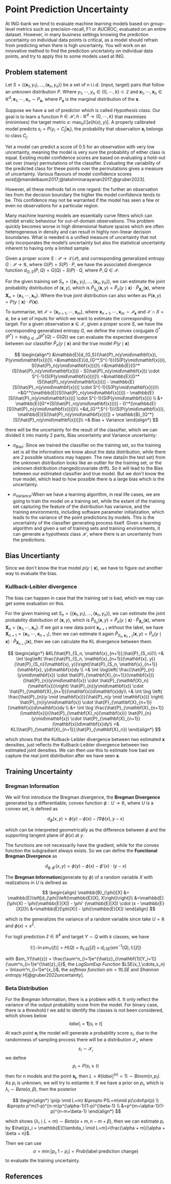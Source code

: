 # Point Prediction Uncertainty

At ING-bank we tend to evaluate machine learning models based on group-level metrics such as precision-recall, F1 or AUCROC, evaluated on an entire dataset.
However, in many business settings knowing the prediction uncertainty on individual data points is critical, as a model should refrain from predicting when there is high uncertainty. 
You will work on an innovative method to find the prediction uncertainty on individual data points, and try to apply this to some models used at ING.

## Problem statement

Let $S = \{(\mathbf{x}_1, y_1), \dots, (\mathbf{{x}}_n, y_n)\}$ be a set of $n$ i.i.d. (input, target) pairs that follow an unknown distribution $P$.
Where $y_1, \cdots, y_n \in \{0, \cdots, k\} \subset \mathbb{Z}$ and $\mathbf{x}_1, \cdots, \mathbf{x}_n \in \mathbb{R}^{d}; \mathbf{x}_1, \cdots, \mathbf{x}_n \sim P_{\mathbf{x}}$, where $P_{\mathbf{x}}$ is the marginal distribution of the $\mathbf{x}$.

<!--$P:\mathbb{R}^d \times \{0, 1\} \to [0, 1]$ that maximises (minimises) the target metric $e$: -->


Suppose we have a set of predictor which is called *Hypothesis class*. Our goal is to learn a function $h \in \mathcal{H}; h: \mathbb{R}^{d} \to \{0, \cdots, k\}$ that maximises (minimises) the target metric $e$: $\operatorname{max}_{h}\mathbb{E}[e(h(x), y)]$. A properly calibrated model predicts $s_i = P(y_i = C_j | \mathbf{x}_i)$, the probability that observation $\mathbf{x}_i$ belongs to class $C_j$.


Yet a model can predict a score of 0.5 for an observation with very low uncertainty, meaning the model is very sure the probability of either class is equal.
Existing model confidence scores are based on evaluating a hold-out set over (many) permutations of the classifier.
Evaluating the variability of the predicted class for these points over the permutations gives a measure of uncertainty.
Various flavours of model confidence scores exist[@mandelbaum2017;@lakshminarayanan2017;@gruber2023].


However, all these methods fail in one regard: the further an observation lies from the decision boundary the higher the model confidence tends to be.
This confidence may not be warranted if the model has seen a few or even no observations for a particular region.


Many machine learning models are essentially curve fitters which can exhibit erratic behaviour for out-of-domain observations.
This problem quickly becomes worse in high dimensional feature spaces which are often heterogeneous in density and can result in highly non-linear decision boundaries. 
What is needed is a unified measure of uncertainty that not only incorporates the model’s uncertainty but also the statistical uncertainty inherent to having only a limited sample.

Given a proper score $S:\mathcal{P} \to \mathcal{L}(\mathcal{P})$, and corresponding generalized entropy $G:\mathcal{P} \to \mathbb{R}$, where $G(P) = S(P) \cdot P$, we have the associated divergence function $d_{G,S}(P, Q) = G(Q) - S(P)\cdot Q$, where $P,Q \in \mathcal{P}$.

For the given training set $S_n = \{(\mathbf{x}_1, y_1), \dots, (\mathbf{{x}}_n, y_n)\}$, we can estimate the joint probability distribution of $(\mathbf{x}, y)$, which is $\hat{P}_{S_n}(\mathbf{x}, y) = \hat{P}_n(y\mid\mathbf{x}) \cdot \hat{P}_{\mathbf{X}_n}(\mathbf{x})$, where $\mathbf{X}_n = \{ \mathbf{x}_1, \cdots, \mathbf{x}_n \}$. Where the true joint distribution can also writen as $P(\mathbf{x}, y) = P(y\mid\mathbf{x}) \cdot P(\mathbf{x})$.

To summarise, let $\mathcal{X} = \{ \mathbf{x}_{n+1}, \cdots, \mathbf{x}_{m} \}$, where $\mathbf{x}_{n+1}, \cdots, \mathbf{x}_{m} \sim \mathcal{P}_{\mathbf{x}}$ and $\mathcal{X} \cap X = \emptyset$, be a set of inputs for which we want to estimate the corresponding target.
For a given observation $\mathbf{x} \in \mathcal{X}$, given a proper score $S$, we have the corresponding generalized entropy $G$, we define the convex conjugate $G^*(P^*) = \sup_{Q\in\mathcal{P}}(P^*(Q)-G(Q))$ we can evaluate the expected divergence between our classifier $\hat{P}_n(y\mid\mathbf{x})$ and the true model $P(y\mid\mathbf{x})$

$$
\begin{align*}
    &\mathbb{E}[d_{G,S}(\hat{P}_n(y\mid\mathbf{x}), P(y\mid\mathbf{x}))]\\
    =&\mathbb{E}[d_{G^*,S^{-1}}(S(P(y\mid\mathbf{x}))), S(\hat{P}_n(y\mid\mathbf{x}))]\\
    =&\mathbb{E}[G^*(S(\hat{P}_n(y\mid\mathbf{x}))) - S(\hat{P}_n(y\mid\mathbf{x})) \cdot S^{-1}(S(P(y\mid\mathbf{x})))]\\
    =&\mathbb{E}[G^*(S(\hat{P}_n(y\mid\mathbf{x})))] - \mathbb{E}[S(\hat{P}_n(y\mid\mathbf{x}))] \cdot S^{-1}(S(P(y\mid\mathbf{x})))\\
    =&G^*(\mathbb{E}[S(\hat{P}_n(y\mid\mathbf{x}))]) - \mathbb{E}[S(\hat{P}_n(y\mid\mathbf{x}))] \cdot S^{-1}(S(P(y\mid\mathbf{x}))) \\
    &+ \mathbb{E}[G^*(S(\hat{P}_n(y\mid\mathbf{x})))] - G^*(\mathbb{E}[S(\hat{P}_n(y\mid\mathbf{x}))])\\
    =&d_{G^*,S^{-1}}(S(P(y\mid\mathbf{x})), \mathbb{E}[S(\hat{P}_n(y\mid\mathbf{x}))]) + \mathbb{B}_{G^*}[S(\hat{P}_n(y\mid\mathbf{x}))]\\
    =& Bias + Variance
\end{align*}
$$

 there will be the uncertainty for the result of the classifier, which we can divided it into mainly 2 parts, Bias uncertainty and Variance uncertainty:


* $\sigma_{\mathrm{Bias}}$: Since we trained the classifier on the training set, so the training set is all the information we know about the data distribution, while there are 2 possible situations may happen. The new data(in the test set) from the unknown distribution looks like an outlier for the training set, or the unknown distribution changed(covariate drift). So it will lead to the Bias between our estimated classifier and true model. But we don't know the true model, which lead to how possible there is a large bias which is the uncertainty.


* $\sigma_{\mathrm{Variance}}$:When we have a learning algorithm, in real life cases, we are going to train the model on a training set, while the extant of the training set capturing the feature of the distribution has variance, and the training environments, including software parameter initialization, which leads to the variance of the point predictions by models. This is the uncertainty of the classifier generating process itself. Given a learning algorithm and given a set of training sets and training environments, it can generate a hypothesis class $\mathcal{H}$, where there is an uncertainty from the predictions.

## Bias Uncertianty

Since we don't know the true model $p(y \mid \mathbf{x})$, we have to figure out another way to evaluate the bias.

### Kullback-Leibler divergence

The bias can happen in case that the training set is bad, which we may can get some evaluation on this.

For the given training set $S_n = \{(\mathbf{x}_1, y_1), \dots, (\mathbf{{x}}_n, y_n)\}$, we can estimate the joint probability distribution of $(\mathbf{x}, y)$, which is $\hat{P}_{S_n}(\mathbf{x}, y) = \hat{P}_n(y\mid\mathbf{x}) \cdot \hat{P}_{\mathbf{X}_n}(\mathbf{x})$, where $\mathbf{X}_n = \{ \mathbf{x}_1, \cdots, \mathbf{x}_n \}$. If we got a new data point $\mathbf{x}_{n+1}$ without the label, we have $\mathbf{X}_{n+1} = \{ \mathbf{x}_1, \cdots, \mathbf{x}_{n+1} \}$, then we can estimate it again $\hat{P}_{S_n,\mathbf{x}_{n+1}}(\mathbf{x}, y) = \hat{P}_{n}(y\mid\mathbf{x}) \cdot \hat{P}_{\mathbf{X}_{n+1}}(\mathbf{x})$, then we can calculate the  KL divergence between them.

$$
\begin{align*}
    &KL(\hat{P}_{S_n, \mathbf{x}_{n+1}};\hat{P}_{S_n})\\ =& \int \log\left( \frac{\hat{P}_{S_n, \mathbf{x}_{n+1}}(\mathbf{x}, y)}{\hat{P}_{S_n}(\mathbf{x}, y)}\right)\hat{P}_{S_n, \mathbf{x}_{n+1}}(\mathbf{x}, y)d\mathbf{x}dy \\
    =& \int \log\left( \frac{\hat{P}_{n}(y\mid\mathbf{x}) \cdot \hat{P}_{\mathbf{X}_{n+1}}(\mathbf{x})}{\hat{P}_{n}(y\mid\mathbf{x}) \cdot \hat{P}_{\mathbf{X}_n}(\mathbf{x})}\right) \hat{P}_{n}(y\mid\mathbf{x}) \cdot \hat{P}_{\mathbf{X}_{n+1}}(\mathbf{x})d\mathbf{x}dy\\
    =& \int \log \left( \frac{\hat{P}_{n}(y \mid \mathbf{x})}{\hat{P}_n(y \mid \mathbf{x})} \right) \hat{P}_{n}(y\mid\mathbf{x}) \cdot \hat{P}_{\mathbf{X}_{n+1}}(\mathbf{x})d\mathbf{x}dy \\
    &+ \int \log \frac{\hat{P}_{\mathbf{X}_{n+1}}(\mathbf{x})}{\hat{P}_{\mathbf{X}_n}(\mathbf{x})}  \hat{P}_{n}(y\mid\mathbf{x}) \cdot \hat{P}_{\mathbf{X}_{n+1}}(\mathbf{x})d\mathbf{x}dy\\
    =& KL(\hat{P}_{\mathbf{X}_{n+1}};\hat{P}_{\mathbf{X}_n})
\end{align*}
$$

 which shows that the Kullback-Leibler divergence between two estimated $\mathbf{x}$ densities, just reflects the Kullback-Leibler divergence between two estimated joint densities. We can then use this to estimate how bad we capture the real joint distribution after we have seen $\mathbf{x}$.

## Training Uncertainty

### Bregman Information

We will first introduce the Bregman divergence, the  **Bregman Divergence** generated by a differentiable, convex function $\phi:U \to \mathbb{R}$, where $U$ is a convex set, is defined as

$$
d_{\phi}(x, y) = \phi(y) - \phi(x) - \langle\nabla \phi (x), y - x\rangle
$$

which can be interpreted geometrically as the difference between $\phi$ and the supporting tangent plane of $\phi(x)$ at $y$.

The functions are not necessarily have the gradient, while for the convex function the subgradiant always exists. So we can define the **Functional Bregman Divergence** as

$$
d_{\phi, \phi'}(x, y) = \phi(y) - \phi(x) -  \phi' (x) \cdot (y - x)
$$

The **Bregman Information**(generate by $\phi$) of a random variable $X$ with realizations in $U$ is defined as

$$
\begin{align}
\mathbb{B}_{\phi}[X] &= \mathbb{E}\left[d_{\phi}\left(\mathbb{E}[X], X\right)\right]\\
&=\mathbb{E}[\phi(X) - \phi(\mathbb{E}[X]) - \phi' (\mathbb{E}[X]) \cdot (x - \mathbb{E}[X])]\\
&=\mathbb{E}[\phi(X)] - \phi(\mathbb{E}[X])
\end{align}
$$

which is the generalizes the variance of a random variable since take $U = \mathbb{R}$ and $\phi(x) = x^2$.

For logit prediction $\hat{z} \in \mathbb{R}^k$ and target $Y \sim Q$ with $k$ classes, we have

$$
\mathbb{E}[-\ln sm_Y(\hat{z})] = H(Q) + \mathbb{B}_{LSE}[\hat{z}] + d_{LSE}(sm^{-1}(Q),\mathbb{E}[\hat{z}])
$$

with $sm_Y(\hat{z}) = \frac{\sum^n_{i=1}e^{\hat{z}_i}\mathbf{1}[Y_i=1]}{\sum^n_{i=1}e^{\hat{z}_i}}$, the *LogSumExp Function* $LSE(x_1,\cdots,x_n) = \ln\sum^n_{i=1}e^{x_i}$, the *softmax function* $sm = \nabla LSE$ and *Shannon entropy* $H$[@gruber2022uncertainty]. 


### Beta Distribution
For the Bregman Information, there is a problem with it. It only reflect the variance of the output probability score from the model.  For binary case, there is a threshold $t$ we add to identify the classes is not been considered, which shows below
$$
label_i =\mathbf{1}[s_i \geq t]
$$
At each point $\mathbf{x}_i$ the model will generate a probability score $s_i$, due to the randomness of sampling process there will be a distribution $\mathcal{S_i}$, where
$$
s_i \sim \mathcal{S_i}
$$
we define
$$
p_i = P(s_i \geq t)
$$
then for n models and the point $\mathbf{x_i}$, then $L = \#(label_i^{(n)}=1) \sim Binom(n, p_i)$. As $p_i$ is unknown, we will try to estiamte it. If we have a prior on $p_i$, which is $\lambda_i \sim Beta(\alpha, \beta)$, then the posterior

$$
\begin{align*}   
\pi(p \mid L=m) &\propto P(L=m\mid p)\cdot\pi(p) \\
&\propto p^m(1-p)^{n-m}p^{\alpha-1}(1-p)^{\beta-1} \\
&=p^{m+\alpha-1}(1-p)^{n-m+\beta-1}
\end{align*}
$$

which shows $(\lambda_i \mid L=m) \sim Beta(\alpha+m,n-m+\beta)$, then we can estimate $p_i$ by $\hat{p}_i = \mathbb{E}[\lambda_i \mid L=m]=\frac{\alpha + m}{\alpha + \beta + n}$.

Then we can use
$$
\sigma = \min[p_i,1-p_i] = Prob(\text{label prediction change})
$$
to evaluate the training uncertainty.


## References

